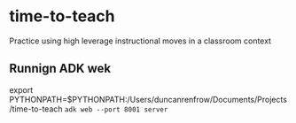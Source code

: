 # time-to-teach
Practice using high leverage instructional moves in a classroom context

## Runnign ADK wek

export PYTHONPATH=$PYTHONPATH:/Users/duncanrenfrow/Documents/Projects/time-to-teach
`adk web --port 8001 server`